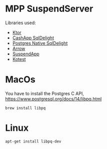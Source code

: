 # MPP SuspendServer

Libraries used:
 - [Ktor](https://ktor.io)
 - [CashApp SqlDelight](https://github.com/cashapp/sqldelight)
 - [Postgres Native SqlDelight](https://github.com/hfhbd/postgres-native-sqldelight)
 - [Arrow](https://arrow-kt.io)
 - [SuspendApp](https://github.com/arrow-kt/suspendapp)
 - [Kotest](https://kotest.io)

# MacOs

You have to install the Postgres C API, https://www.postgresql.org/docs/14/libpq.html

```text
brew install libpq
```

# Linux

```text
apt-get install libpq-dev
```
